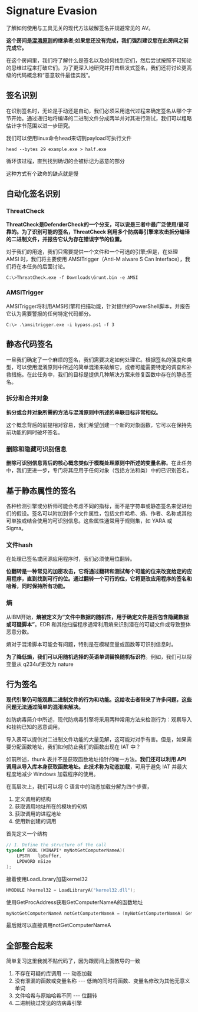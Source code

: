 # Signature Evasion

了解如何使用与工具无关的现代方法破解签名并规避常见的 AV。

**这个房间是[混淆原则](https://tryhackme.com/room/obfuscationprinciples)的继承者;如果您还没有完成，我们强烈建议您在此房间之前完成它。**

在这个房间里，我们将了解什么是签名以及如何找到它们，然后尝试按照不可知论的思维过程来打破它们。为了更深入地研究并打击启发式签名，我们还将讨论更高级的代码概念和“恶意软件最佳实践”。

## 签名识别

在识别签名时，无论是手动还是自动，我们必须采用迭代过程来确定签名从哪个字节开始。通过递归地将编译的二进制文件分成两半并对其进行测试，我们可以粗略估计字节范围以进一步研究。

我们可以使用linux命令head来切割payload可执行文件

	head --bytes 29 example.exe > half.exe

循环该过程，直到找到确切的会被标记为恶意的部分

这种方式有个致命的缺点就是慢

## 自动化签名识别

### ThreatCheck

**ThreatCheck是DefenderCheck的一个分支，可以说是三者中最广泛使用/最可靠的。为了识别可能的签名，ThreatCheck 利用多个防病毒引擎来攻击拆分编译的二进制文件，并报告它认为存在错误字节的位置。**

对于我们的用途，我们只需要提供一个文件和一个可选的引擎;但是，在处理 AMSI 时，我们将主要使用 AMSITrigger（Anti-M alware S Can Interface），我们将在本任务的后面讨论。

	C:\>ThreatCheck.exe -f Downloads\Grunt.bin -e AMSI

### AMSITrigger

AMSITrigger将利用AMSI引擎和扫描功能，针对提供的PowerShell脚本，并报告它认为需要警报的任何特定代码部分。

	C:\> .\amsitrigger.exe -i bypass.ps1 -f 3


## 静态代码签名

一旦我们确定了一个麻烦的签名，我们需要决定如何处理它。根据签名的强度和类型，可以使用混淆原则中所述的简单混淆来破解它，或者可能需要特定的调查和补救措施。在此任务中，我们的目标是提供几种解决方案来修复函数中存在的静态签名。

### 拆分和合并对象

**拆分或合并对象所需的方法与混淆原则中所述的串联目标非常相似。**

这个概念背后的前提相对容易，我们希望创建一个新的对象函数，它可以在保持先前功能的同时破坏签名。

### 删除和隐藏可识别信息

**删除可识别信息背后的核心概念类似于模糊处理原则中所述的变量名称**。在此任务中，我们更进一步，专门将其应用于任何对象（包括方法和类）中的已识别签名。

## 基于静态属性的签名

各种检测引擎或分析师可能会考虑不同的指标，而不是字符串或静态签名来促进他们的假设。签名可以附加到多个文件属性，包括文件哈希、熵、作者、名称或其他可单独或结合使用的可识别信息。这些属性通常用于规则集，如 YARA 或 Sigma。

### 文件hash

在处理已签名或闭源应用程序时，我们必须使用位翻转。

**位翻转是一种常见的加密攻击，它将通过翻转和测试每个可能的位来改变给定的应用程序，直到找到可行的位。通过翻转一个可行的位，它将更改应用程序的签名和哈希，同时保持所有功能。**

### 熵

从IBM开始，**熵被定义为“文件中数据的随机性，用于确定文件是否包含隐藏数据或可疑脚本”**。EDR 和其他扫描程序通常利用熵来识别潜在的可疑文件或导致整体恶意分数。

熵对于混淆脚本可能会有问题，特别是在模糊变量或函数等可识别信息时。

**为了降低熵，我们可以用随机选择的英语单词替换随机标识符**。例如，我们可以将变量从 q234uf更改为 nature

## 行为签名

**现代引擎仍可能观察二进制文件的行为和功能。这给攻击者带来了许多问题，这些问题无法通过简单的混淆来解决。**

如防病毒简介中所述，现代防病毒引擎将采用两种常用方法来检测行为：观察导入和挂钩已知的恶意调用。

导入表可以提供对二进制文件功能的大量见解，这可能对对手有害。但是，如果需要分配函数地址，我们如何防止我们的函数出现在 IAT 中？

如前所述，thunk 表并不是获取函数地址指针的唯一方法。**我们还可以利用 API 调用从导入库本身获取函数地址。此技术称为动态加载**，可用于避免 IAT 并最大程度地减少 Windows 加载程序的使用。

在高层次上，我们可以将 C 语言中的动态加载分解为四个步骤，

1) 定义调用的结构
2) 获取调用地址所在的模块的句柄
3) 获取调用的进程地址
4) 使用新创建的调用

首先定义一个结构

```c
// 1. Define the structure of the call
typedef BOOL (WINAPI* myNotGetComputerNameA)(
	LPSTR   lpBuffer,
	LPDWORD nSize
);
```

接着使用LoadLibrary加载kernel32

```c
HMODULE hkernel32 = LoadLibraryA("kernel32.dll");
```

使用GetProcAddress获取GetComputerNameA的函数地址

```c
myNotGetComputerNameA notGetComputerNameA = (myNotGetComputerNameA) GetProcAddress(hkernel32, "GetComputerNameA");
```

最后就可以直接调用notGetComputerNameA

## 全部整合起来

简单复习这里我就不贴代码了，因为跟房间上面教导的一致

1) 不存在可疑的库调用 --- 动态加载
2) 没有泄漏的函数或变量名称 --- 低熵的同时将函数、变量名修改为其他无意义单词
3) 文件哈希与原始哈希不同 --- 位翻转
4) 二进制绕过常见的防病毒引擎